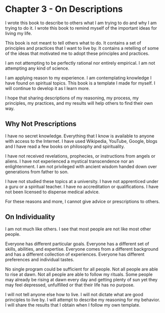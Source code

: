 # Chapter 3 - On Descriptions

I wrote this book to describe to others what I am trying to do and why I am trying to do it. I wrote this book to remind myself of the important ideas for living my life.

This book is not meant to tell others what to do. It contains a set of principles and practices that I want to live by. It contains a retelling of some of the ideas that motivated me to adopt these principles and practices.

I am not attempting to be perfectly rational nor entirely empirical. I am not attempting any kind of science.

I am applying reason to my experience. I am contemplating knowledge I have found on spiritual topics. This book is a template I made for myself. I will continue to develop it as I learn more.

I hope that sharing descriptions of my reasoning, my process, my principles, my practices, and my results will help others to find their own way.

## Why Not Prescriptions

I have no secret knowledge. Everything that I know is available to anyone with access to the Internet. I have used Wikipedia, YouTube, Google, blogs and I have read a few books on philosophy and spirituality.

I have not received revelations, prophecies, or instructions from angels or aliens. I have not experienced a mystical transcendence nor an enlightenment. I am not privileged with ancient wisdom handed down over generations from father to son.

I have not studied these topics at a university. I have not apprenticed under a guru or a spiritual teacher. I have no accreditation or qualifications. I have not been licensed to dispense medical advice.

For these reasons and more, I cannot give advice or prescriptions to others.

## On Individuality

I am not much like others. I see that most people are not like most other people.

Everyone has different particular goals. Everyone has a different set of skills, abilities, and expertise. Everyone comes from a different background and has a different collection of experiences. Everyone has different preferences and individual tastes.

No single program could be sufficient for all people. Not all people are able to rise at dawn. Not all people are able to follow my rituals. Some people may already be rising at dawn every day and getting plenty of sun yet they may feel depressed, unfulfilled or that their life has no purpose.

I will not tell anyone else how to live. I will not dictate what are good principles to live by. I will attempt to describe my reasoning for my behavior. I will share the results that I obtain when I follow my own template.
